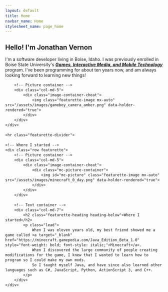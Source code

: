 ```yaml
---
layout: default
title: Home
navbar_name: Home
stylesheet_name: page_home
---
```

<div class="container marketing">
	<!-- About me -->
	<div class="row featurette">
		<!-- Text container -->
		<div class="col-md-7">
			<h2 class="featurette-heading">Hello! I'm Jonathan Vernon</h2>
			<p class="lead">
				I'm a software developer living in Boise, Idaho. 
				I was previously enrolled in Boise State University's <a target="_blank" href="https://www.boisestate.edu/gimm/" style="font-weight: bold; font-style: italic;">Games, Interactive Media, and Mobile Technology</a> program.
				I've been programming for about ten years now, and am always looking forward to learning new things!
			</p>
		</div>

		<!-- Picture container -->
		<div class="col-md-5">
			<div class="image-container-cheat">
				<img class="featurette-image mx-auto" src="/assets/images/gameboy_camera_amber.png" data-holder-rendered="true">
			</div>
		</div>
	</div>

	<hr class="featurette-divider">

	<!-- Where I started -->
	<div class="row featurette">
		<!-- Picture container -->
		<div class="col-md-5">
			<div class="image-container-cheat">
				<div class="mc-picture-container">
					<img id="mc-picture" class="featurette-image mx-auto" src="/assets/images/minecraft_0_day.png" data-holder-rendered="true">
				</div>
			</div>
		</div>

		<!-- Text container -->
		<div class="col-md-7">
			<h2 class="featurette-heading heading-below">Where I started</h2>
			<p class="lead">
				When I was eleven years old, my best friend showed me a game called <a target="_blank" href="https://minecraft.gamepedia.com/Java_Edition_Beta_1.0" style="font-weight: bold; font-style: italic;">Minecraft</a>.
				When I discovered the large community of people creating modifications for the game, I knew that I wanted to learn how to program so I could make my own mods.
				So I taught myself Java, and have since also learned other languages such as C#, JavaScript, Python, ActionScript 3, and C++.
			</p>
		</div>
	</div>
</div>
